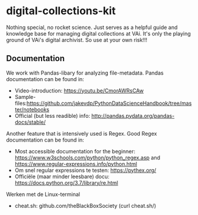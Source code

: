 # digital-collections-kit
Nothing special, no rocket science. Just serves as a helpful guide and knowledge base for managing digital collections at VAi.
It's only the playing ground of VAi's digital archivist. So use at your own risk!!!

## Documentation
We work with Pandas-libary for analyzing file-metadata. Pandas documentation can be found in:
* Video-introduction: https://youtu.be/CmorAWRsCAw
* Sample-files:https://github.com/jakevdp/PythonDataScienceHandbook/tree/master/notebooks
* Official (but less readible) info: http://pandas.pydata.org/pandas-docs/stable/

Another feature that is intensively used is Regex. Good Regex documentation can be found in:
* Most accessible documentation for the beginner: https://www.w3schools.com/python/python_regex.asp and https://www.regular-expressions.info/python.html
* Om snel regular expressions te testen: https://pythex.org/
* Officiële (maar minder leesbare) docu: https://docs.python.org/3.7/library/re.html

Werken met de Linux-terminal
* cheat.sh: github.com/theBlackBoxSociety (curl cheat.sh/)
